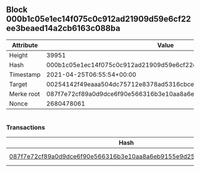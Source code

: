 ## Block 000b1c05e1ec14f075c0c912ad21909d59e6cf22ee3beaed14a2cb6163c088ba

Attribute | Value
--- | ---
Height | 39951
Hash | 000b1c05e1ec14f075c0c912ad21909d59e6cf22ee3beaed14a2cb6163c088ba
Timestamp | 2021-04-25T06:55:54+00:00
Target | 00254142f49eaaa504dc75712e8378ad5316cbcead634704b3734b6271167cc4
Merke root | 087f7e72cf89a0d9dce6f90e566316b3e10aa8a6eb9155e9d2562970b4713aab
Nonce | 2680478061

```

```

### Transactions

Hash | Amount
--- | ---
[087f7e72cf89a0d9dce6f90e566316b3e10aa8a6eb9155e9d2562970b4713aab](087f7e72cf89a0d9dce6f90e566316b3e10aa8a6eb9155e9d2562970b4713aab.md) | 10.00000000 SKEPTI 
